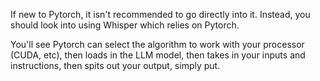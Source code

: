 
If new to Pytorch, it isn't recommended to go directly into it. Instead, you should look into using Whisper which relies on Pytorch.

You'll see Pytorch can select the algorithm to work with your processor (CUDA, etc), then loads in the LLM model, then takes in your inputs and instructions, then spits out your output, simply put.

